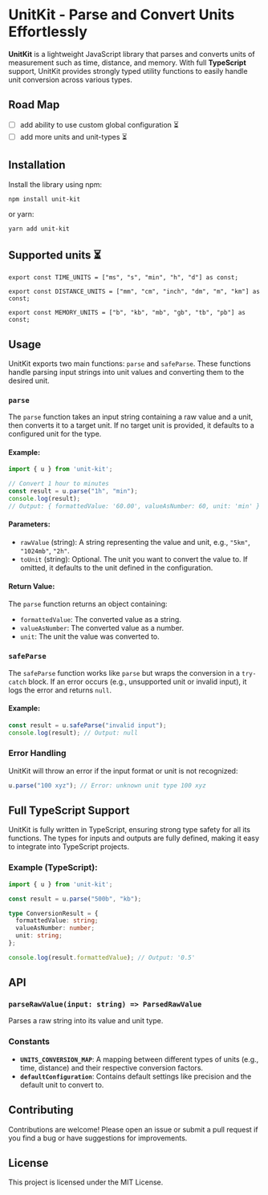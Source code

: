 
# UnitKit - Parse and Convert Units Effortlessly

**UnitKit** is a lightweight JavaScript library that parses and converts units of measurement such as time, distance, and memory. With full **TypeScript** support, UnitKit provides strongly typed utility functions to easily handle unit conversion across various types.

## Road Map

- [ ] add ability to use custom global configuration ⏳
- [ ] add more units and unit-types ⏳

## Installation

Install the library using npm:

```bash
npm install unit-kit
```

or yarn:

```bash
yarn add unit-kit
```

## Supported units ⏳

```
export const TIME_UNITS = ["ms", "s", "min", "h", "d"] as const;

export const DISTANCE_UNITS = ["mm", "cm", "inch", "dm", "m", "km"] as const;

export const MEMORY_UNITS = ["b", "kb", "mb", "gb", "tb", "pb"] as const;
```

## Usage

UnitKit exports two main functions: `parse` and `safeParse`. These functions handle parsing input strings into unit values and converting them to the desired unit.

### `parse`

The `parse` function takes an input string containing a raw value and a unit, then converts it to a target unit. If no target unit is provided, it defaults to a configured unit for the type.

#### Example:

```typescript
import { u } from 'unit-kit';

// Convert 1 hour to minutes
const result = u.parse("1h", "min");
console.log(result); 
// Output: { formattedValue: '60.00', valueAsNumber: 60, unit: 'min' }
```

#### Parameters:

- `rawValue` (string): A string representing the value and unit, e.g., `"5km"`, `"1024mb"`, `"2h"`.
- `toUnit` (string): Optional. The unit you want to convert the value to. If omitted, it defaults to the unit defined in the configuration.

#### Return Value:

The `parse` function returns an object containing:
- `formattedValue`: The converted value as a string.
- `valueAsNumber`: The converted value as a number.
- `unit`: The unit the value was converted to.

### `safeParse`

The `safeParse` function works like `parse` but wraps the conversion in a `try-catch` block. If an error occurs (e.g., unsupported unit or invalid input), it logs the error and returns `null`.

#### Example:

```typescript
const result = u.safeParse("invalid input");
console.log(result); // Output: null
```

### Error Handling

UnitKit will throw an error if the input format or unit is not recognized:

```typescript
u.parse("100 xyz"); // Error: unknown unit type 100 xyz
```

## Full TypeScript Support

UnitKit is fully written in TypeScript, ensuring strong type safety for all its functions. The types for inputs and outputs are fully defined, making it easy to integrate into TypeScript projects.

### Example (TypeScript):

```typescript
import { u } from 'unit-kit';

const result = u.parse("500b", "kb");

type ConversionResult = {
  formattedValue: string;
  valueAsNumber: number;
  unit: string;
};

console.log(result.formattedValue); // Output: '0.5'
```

## API

### `parseRawValue(input: string) => ParsedRawValue`

Parses a raw string into its value and unit type.

### Constants

- **`UNITS_CONVERSION_MAP`**: A mapping between different types of units (e.g., time, distance) and their respective conversion factors.
- **`defaultConfiguration`**: Contains default settings like precision and the default unit to convert to.

## Contributing

Contributions are welcome! Please open an issue or submit a pull request if you find a bug or have suggestions for improvements.

## License

This project is licensed under the MIT License.
